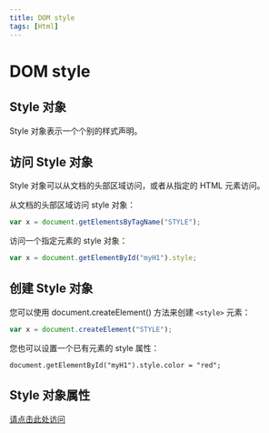 ```yaml
---
title: DOM style
tags: [Html]
---
```


# DOM style

## Style 对象
Style 对象表示一个个别的样式声明。

## 访问 Style 对象
Style 对象可以从文档的头部区域访问，或者从指定的 HTML 元素访问。

从文档的头部区域访问 style 对象：

```js
var x = document.getElementsByTagName("STYLE");
```

访问一个指定元素的 style 对象：

```js
var x = document.getElementById("myH1").style;
```

## 创建 Style 对象
您可以使用 document.createElement() 方法来创建 `<style>` 元素：

```js
var x = document.createElement("STYLE");
```

您也可以设置一个已有元素的 style 属性：

```
document.getElementById("myH1").style.color = "red";
```

## Style 对象属性
[请点击此处访问](http://techbrood.com/jsref?p=dom-obj-style)
